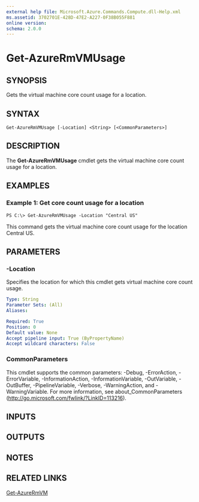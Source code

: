 ```yaml
---
external help file: Microsoft.Azure.Commands.Compute.dll-Help.xml
ms.assetid: 3702701E-428D-47E2-A227-0F38B055F881
online version: 
schema: 2.0.0
---
```


# Get-AzureRmVMUsage

## SYNOPSIS
Gets the virtual machine core count usage for a location.

## SYNTAX

```
Get-AzureRmVMUsage [-Location] <String> [<CommonParameters>]
```

## DESCRIPTION
The **Get-AzureRmVMUsage** cmdlet gets the virtual machine core count usage for a location.

## EXAMPLES

### Example 1: Get core count usage for a location
```
PS C:\> Get-AzureRmVMUsage -Location "Central US"
```

This command gets the virtual machine core count usage for the location Central US.

## PARAMETERS

### -Location
Specifies the location for which this cmdlet gets virtual machine core count usage.

```yaml
Type: String
Parameter Sets: (All)
Aliases: 

Required: True
Position: 0
Default value: None
Accept pipeline input: True (ByPropertyName)
Accept wildcard characters: False
```

### CommonParameters
This cmdlet supports the common parameters: -Debug, -ErrorAction, -ErrorVariable, -InformationAction, -InformationVariable, -OutVariable, -OutBuffer, -PipelineVariable, -Verbose, -WarningAction, and -WarningVariable. For more information, see about_CommonParameters (http://go.microsoft.com/fwlink/?LinkID=113216).

## INPUTS

## OUTPUTS

## NOTES

## RELATED LINKS

[Get-AzureRmVM](./Get-AzureRmVM.md)


